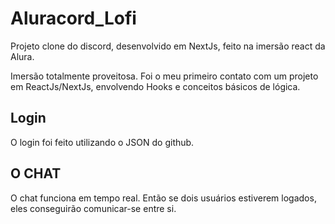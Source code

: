 # Aluracord_Lofi
Projeto clone do discord, desenvolvido em NextJs, feito na imersão react da Alura.

Imersão totalmente proveitosa. Foi o meu primeiro contato com um projeto em ReactJs/NextJs, envolvendo Hooks e conceitos básicos de lógica.

## Login
O login foi feito utilizando o JSON do github.

## O CHAT
O chat funciona em tempo real. Então se dois usuários estiverem logados, eles conseguirão comunicar-se entre si.
